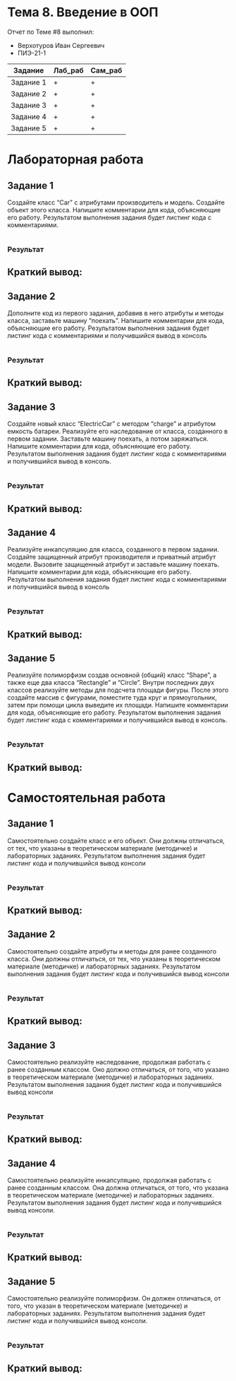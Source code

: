 # Тема 8. Введение в ООП
Отчет по Теме #8 выполнил:
- Верхотуров Иван Сергеевич
- ПИЭ-21-1

| Задание | Лаб_раб | Сам_раб |
| ------ | ------ | ------ |
| Задание 1 | + | + |
| Задание 2 | + | + |
| Задание 3 | + | + |
| Задание 4 | + | + |
| Задание 5 | + | + |

# Лабораторная работа

## Задание 1
Создайте класс “Car” с атрибутами производитель и модель. Создайте  объект этого класса. Напишите комментарии для кода, объясняющие  его работу. Результатом выполнения задания будет листинг кода с  комментариями.

  ```python

```
### Результат

## Краткий вывод:


## Задание 2
Дополните код из первого задания, добавив в него атрибуты и методы  класса, заставьте машину “поехать”. Напишите комментарии для кода,  объясняющие его работу. Результатом выполнения задания будет  листинг кода с комментариями и получившийся вывод в консоль

  ```python

```
### Результат

## Краткий вывод:


## Задание 3
Создайте новый класс “ElectricCar” с методом “charge” и атрибутом  емкость батареи. Реализуйте его наследование от класса, созданного в  первом задании. Заставьте машину поехать, а потом заряжаться. Напишите комментарии для кода, объясняющие его работу.  Результатом выполнения задания будет листинг кода с комментариями  и получившийся вывод в консоль.

  ```python

```
### Результат

## Краткий вывод:


## Задание 4
Реализуйте инкапсуляцию для класса, созданного в первом задании.  Создайте защищенный атрибут производителя и приватный атрибут  модели. Вызовите защищенный атрибут и заставьте машину поехать.  Напишите комментарии для кода, объясняющие его работу.  Результатом выполнения задания будет листинг кода с комментариями  и получившийся вывод в консоль

  ```python

```
### Результат

## Краткий вывод:


## Задание 5
Реализуйте полиморфизм создав основной (общий) класс “Shape”, а  также еще два класса “Rectangle” и “Circle”. Внутри последних двух  классов реализуйте методы для подсчета площади фигуры. После этого  создайте массив с фигурами, поместите туда круг и прямоугольник,  затем при помощи цикла выведите их площади. Напишите  комментарии для кода, объясняющие его работу. Результатом  выполнения задания будет листинг кода с комментариями и  получившийся вывод в консоль.

  ```python

```
### Результат

## Краткий вывод:


# Самостоятельная работа
## Задание 1
Самостоятельно создайте класс и его объект. Они должны  отличаться, от тех, что указаны в теоретическом материале  (методичке) и лабораторных заданиях. Результатом выполнения  задания будет листинг кода и получившийся вывод консоли

  ```python

```
### Результат

## Краткий вывод:


## Задание 2
Самостоятельно создайте атрибуты и методы для ранее созданного  класса. Они должны отличаться, от тех, что указаны в  теоретическом материале (методичке) и лабораторных заданиях.  Результатом выполнения задания будет листинг кода и  получившийся вывод консоли

  ```python

```
### Результат

## Краткий вывод:


## Задание 3
Самостоятельно реализуйте наследование, продолжая работать с  ранее созданным классом. Оно должно отличаться, от того, что  указано в теоретическом материале (методичке) и лабораторных  заданиях. Результатом выполнения задания будет листинг кода и  получившийся вывод консоли

  ```python

```
### Результат

## Краткий вывод:


## Задание 4
Самостоятельно реализуйте инкапсуляцию, продолжая работать с  ранее созданным классом. Она должна отличаться, от того, что  указана в теоретическом материале (методичке) и лабораторных  заданиях. Результатом выполнения задания будет листинг кода и  получившийся вывод консоли.

  ```python

```
### Результат

## Краткий вывод:


## Задание 5
Самостоятельно реализуйте полиморфизм. Он должен отличаться,  от того, что указан в теоретическом материале (методичке) и  лабораторных заданиях. Результатом выполнения задания будет  листинг кода и получившийся вывод консоли.

  ```python

```
### Результат

## Краткий вывод:


